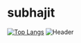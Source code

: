 

# subhajit
[![Top Langs](https://github-readme-stats.vercel.app/api/top-langs/?username=subhajit&layout=pie)](https://github.com/subhajit/github-readme-stats)
![Header](./your-header-image-name.png)
